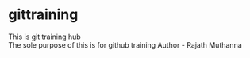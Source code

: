# gittraining
This is git training hub
</br>
The sole purpose of this is for github training
Author - Rajath Muthanna